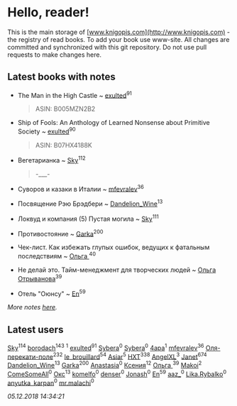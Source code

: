 # Hello, reader!
This is the main storage of [www.knigopis.com](http://www.knigopis.com) - the registry of read books.
To add your book use www-site. All changes are committed and synchronized with this git repository.
Do not use pull requests to make changes here.


## Latest books with notes
* The Man in the High Castle ~ [exulted](users/100/100599204551896265722-google)<sup>91</sup>
    > ASIN: B005MZN2B2

* Ship of Fools: An Anthology of Learned Nonsense about Primitive Society ~ [exulted](users/100/100599204551896265722-google)<sup>90</sup>
    > ASIN: B07HX4188K

* Вегетарианка ~ [Sky](users/118/118049897850017649660-google)<sup>112</sup>
    > -___-

* Суворов и казаки в Италии ~ [mfevralev](users/140/140966150-vkontakte)<sup>36</sup>

* Посвящение Рэю Брэдбери ~ [Dandelion_Wine](users/586/58602788-vkontakte)<sup>13</sup>

* Локвуд и компания (5) Пустая могила ~ [Sky](users/118/118049897850017649660-google)<sup>111</sup>

* Противостояние ~ [Garka](users/115/115753719718250012620-google)<sup>200</sup>

* Чек-лист. Как избежать глупых ошибок, ведущих к фатальным последствиям ~ [Ольга ](users/222/22240417-vkontakte)<sup>40</sup>

* Не делай это. Тайм-менеджмент для творческих людей ~ [Ольга Отрыванова](users/222/22240417-vkontakte)<sup>39</sup>

* Отель "Оюнсу" ~ [En](users/333/333646551-vkontakte)<sup>59</sup>


_More notes [here](latest_books_with_notes.md)._


## Latest users
[Sky](users/118/118049897850017649660-google)<sup>114</sup> 
[borodach](users/157/15706320-vkontakte)<sup>143</sup> 
[](users/111/111832227548183917963-google)<sup>1</sup> 
[exulted](users/100/100599204551896265722-google)<sup>91</sup> 
[Sybera](users/106/106106657896266616567-google)<sup>0</sup> 
[Sybera](users/139/13958783-vkontakte)<sup>0</sup> 
[4apa](users/117/117392596378069249667-google)<sup>1</sup> 
[mfevralev](users/140/140966150-vkontakte)<sup>36</sup> 
[Оля-перекати-поле](users/108/10848515355906827860-mailru)<sup>232</sup> 
[le_brouillard](users/133/13330781-vkontakte)<sup>54</sup> 
[Asiar](users/115/115902526849562271887-google)<sup>5</sup> 
[HXT](users/100/100002563462782-facebook)<sup>338</sup> 
[AngelXL](users/110/110249645760586356722-google)<sup>3</sup> 
[Janet](users/108/108113656204404967440-google)<sup>674</sup> 
[Dandelion_Wine](users/586/58602788-vkontakte)<sup>13</sup> 
[Garka](users/115/115753719718250012620-google)<sup>200</sup> 
[Anastasia](users/135/1351730041518487-facebook)<sup>0</sup> 
[Ксения](users/107/107312597267727612108-google)<sup>12</sup> 
[Ольга ](users/222/22240417-vkontakte)<sup>39</sup> 
[Makoi](users/166/166726857-vkontakte)<sup>2</sup> 
[ComeSomeAll](users/544/544940552621006-facebook)<sup>0</sup> 
[Окс](users/102/102536471289425216982-google)<sup>13</sup> 
[komelfo](users/112/112876960272897812283-google)<sup>0</sup> 
[denser](users/100/100392194383735458813-google)<sup>0</sup> 
[Jonash](users/105/105002693864893-facebook)<sup>0</sup> 
[En](users/333/333646551-vkontakte)<sup>59</sup> 
[aaz_](users/102/102095378349287834268-google)<sup>0</sup> 
[Lika.Rybalko](users/578/578596810-yandex)<sup>0</sup> 
[anyutka_karpan](users/597/59793548-vkontakte)<sup>0</sup> 
[mr.malachi](users/266/266358429-vkontakte)<sup>0</sup> 


_05.12.2018 14:34:21_
